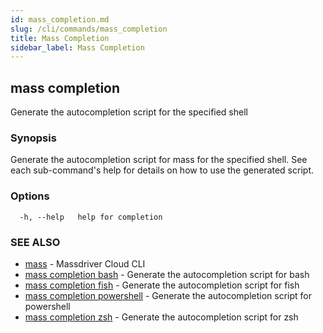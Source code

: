 ```yaml
---
id: mass_completion.md
slug: /cli/commands/mass_completion
title: Mass Completion
sidebar_label: Mass Completion
---
```

## mass completion

Generate the autocompletion script for the specified shell

### Synopsis

Generate the autocompletion script for mass for the specified shell.
See each sub-command's help for details on how to use the generated script.


### Options

```
  -h, --help   help for completion
```

### SEE ALSO

* [mass](/cli/commands/mass)	 - Massdriver Cloud CLI
* [mass completion bash](/cli/commands/mass_completion_bash)	 - Generate the autocompletion script for bash
* [mass completion fish](/cli/commands/mass_completion_fish)	 - Generate the autocompletion script for fish
* [mass completion powershell](/cli/commands/mass_completion_powershell)	 - Generate the autocompletion script for powershell
* [mass completion zsh](/cli/commands/mass_completion_zsh)	 - Generate the autocompletion script for zsh
